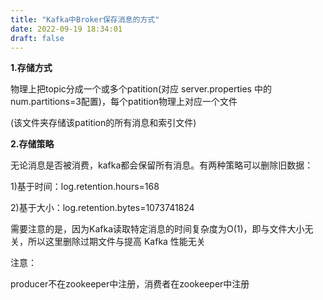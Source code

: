```yaml
---
title: "Kafka中Broker保存消息的方式"
date: 2022-09-19 18:34:01
draft: false
---
```

**1.存储方式**

物理上把topic分成一个或多个patition(对应 server.properties 中的num.partitions=3配置)，每个patition物理上对应一个文件

(该文件夹存储该patition的所有消息和索引文件)

**2.存储策略**

无论消息是否被消费，kafka都会保留所有消息。有两种策略可以删除旧数据：

1)基于时间：log.retention.hours=168

2)基于大小：log.retention.bytes=1073741824

需要注意的是，因为Kafka读取特定消息的时间复杂度为O(1)，即与文件大小无关，所以这里删除过期文件与提高 Kafka 性能无关

注意：

producer不在zookeeper中注册，消费者在zookeeper中注册